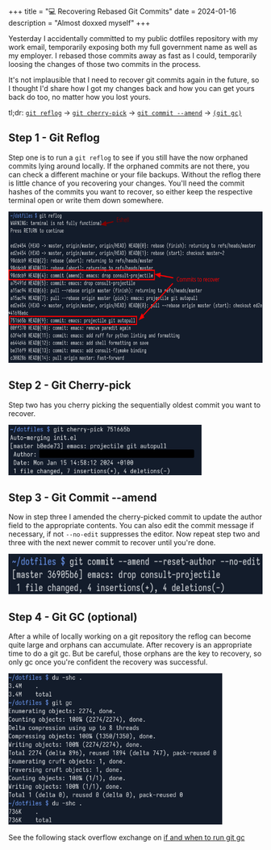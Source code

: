 +++
title = "💻 Recovering Rebased Git Commits"
date = 2024-01-16
description = "Almost doxxed myself"
+++

Yesterday I accidentally committed to my public dotfiles repository with my work email, temporarily exposing both my full government name as well as my employer.
I rebased those commits away as fast as I could, temporarily loosing the changes of those two commits in the process.

It's not implausible that I need to recover git commits again in the future,
so I thought I'd share how I got my changes back and how you can get yours back do too, no matter how you lost yours.

tl;dr: [`git reflog`](https://git-scm.com/docs/git-reflog)
→ [`git cherry-pick`](https://git-scm.com/docs/git-cherry-pick)
→ [`git commit --amend`](https://git-scm.com/docs/git-commit)
→ [`(git gc)`](https://git-scm.com/docs/git-gc)

## Step 1 - Git Reflog

Step one is to run a `git reflog` to see if you still have the now orphaned commits lying around locally.
If the orphaned commits are not there, you can check a different machine or your file backups.
Without the reflog there is little chance of you recovering your changes.
You'll need the commit hashes of the commits you want to recover, so either keep the respective terminal open or write them down somewhere.

<img src="./git-reflog.png" height="300vw" alt="output of git reflog">

## Step 2 - Git Cherry-pick

Step two has you cherry picking the sequentially oldest commit you want to recover.

<img src="./git-cherrypick.png" height="100vw" alt="output of git cherry-pick">

## Step 3 - Git Commit --amend

Now in step three I amended the cherry-picked commit to update the author field to the appropriate contents.
You can also edit the commit message if necessary, if not `--no-edit` suppresses the editor.
Now repeat step two and three with the next newer commit to recover until you're done.

<img src="./git-amend.png" height="80vw" alt="output with --no-edit">

## Step 4 - Git GC (optional)

After a while of locally working on a git repository the reflog can become quite large and orphans can accumulate.
After recovery is an appropriate time to do a git gc.
But be careful, those orphans are the key to recovery, so only gc once you're confident the recovery was successful.

<img src="./git-gc.png" height="300vw" alt="output with --no-edit">

See the following stack overflow exchange on [if and when to run git gc](https://stackoverflow.com/questions/55729/how-often-should-you-use-git-gc)

